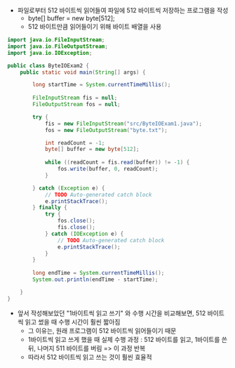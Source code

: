 - 파일로부터 512 바이트씩 읽어들여 파일에 512 바이트씩 저장하는 프로그램을 작성
  - byte[] buffer = new byte[512];
  - 512 바이트만큼 읽어들이기 위해 바이트 배열을 사용

```java
import java.io.FileInputStream;
import java.io.FileOutputStream;
import java.io.IOException;

public class ByteIOExam2 {
	public static void main(String[] args) {

		long startTime = System.currentTimeMillis();
		
		FileInputStream fis = null;
		FileOutputStream fos = null;

		try {
			fis = new FileInputStream("src/ByteIOExam1.java");
			fos = new FileOutputStream("byte.txt");

			int readCount = -1;
			byte[] buffer = new byte[512];
			
			while ((readCount = fis.read(buffer)) != -1) {
				fos.write(buffer, 0, readCount);
			}

		} catch (Exception e) {
			// TODO Auto-generated catch block
			e.printStackTrace();
		} finally {
			try {
				fos.close();
				fis.close();
			} catch (IOException e) {
				// TODO Auto-generated catch block
				e.printStackTrace();
			}
		}
		
		long endTime = System.currentTimeMillis();
		System.out.println(endTime - startTime);

	}
}
```

- 앞서 작성해보았던 "1바이트씩 읽고 쓰기" 와 수행 시간을 비교해보면, 512 바이트씩 읽고 썼을 때 수행 시간이 훨씬 짧아짐
  - 그 이유는, 원래 프로그램이 512 바이트씩 읽어들이기 때문
  - 1바이트씩 읽고 쓰게 했을 때 실제 수행 과정 : 512 바이트를 읽고, 1바이트를 쓴 뒤, 나머지 511 바이트를 버림 => 이 과정 반복
  - 따라서 512 바이트씩 읽고 쓰는 것이 훨씬 효율적